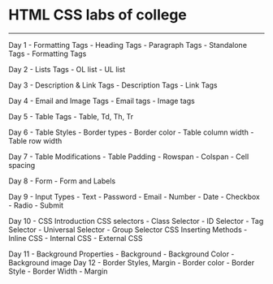 # HTML CSS labs of college

---

Day 1 - Formatting Tags
    - Heading Tags
    - Paragraph Tags
    - Standalone Tags
    - Formatting Tags

Day 2 - Lists Tags
    - OL list
    - UL list

Day 3 - Description & Link Tags
    - Description Tags
    - Link Tags

Day 4 - Email and Image Tags
    - Email tags
    - Image tags

Day 5 - Table Tags
    - Table, Td, Th, Tr

Day 6 - Table Styles
    - Border types
    - Border color
    - Table column width
    - Table row width

Day 7 - Table Modifications
    - Table Padding
    - Rowspan
    - Colspan
    - Cell spacing

Day 8 - Form
    - Form and Labels

Day 9 - Input Types
    - Text
    - Password
    - Email
    - Number
    - Date
    - Checkbox
    - Radio
    - Submit

Day 10 - CSS Introduction
    CSS selectors
    - Class Selector
    - ID Selector
    - Tag Selector
    - Universal Selector
    - Group Selector
    CSS Inserting Methods
    - Inline CSS
    - Internal CSS
    - External CSS

Day 11 - Background Properties
    - Background
    - Background Color
    - Background image
Day 12  - Border Styles, Margin
    - Border color
    - Border Style
    - Border Width
    - Margin